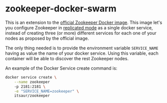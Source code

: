 # zookeeper-docker-swarm
This is an extension to the [official Zookeeper Docker image](https://store.docker.com/images/zookeeper). 
This image let's you configure Zookeeper in [replicated mode](http://zookeeper.apache.org/doc/current/zookeeperStarted.html#sc_RunningReplicatedZooKeeper) 
as a single docker service, instead of creating three (or more) different services for each one of your nodes as proposed by the official image.

The only thing needed is to provide the environment variable `SERVICE_NAME` having as value the name of your docker service. 
Using this variable, each container will be able to discover the rest Zookeeper nodes.

An example of the Docker Service create command is:

```bash
docker service create \
    --name zookeeper
    -p 2181:2181 \
    -e "SERVICE_NAME=zookeeper" \
    itsaur/zookeeper
```